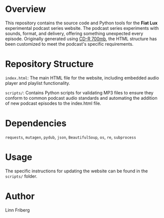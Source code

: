 # Overview

This repository contains the source code and Python tools for the **Fiat Lux** experimental podcast series website. The podcast series experiments with sounds, format, and delivery, offering something unexpected every episode. Originally generated using [CD-R 700mb](https://github.com/thebaer/cdr), the HTML structure has been customized to meet the podcast's specific requirements.

# Repository Structure

`index.html`: The main HTML file for the website, including embedded audio player and playlist functionality.

`scripts/`: Contains Python scripts for validating MP3 files to ensure they conform to common podcast audio standards and automating the addition of new podcast episodes to the index.html file.

# Dependencies

`requests`, `mutagen`, `pydub`, `json`, `BeautifulSoup`, `os`, `re`, `subprocess`

# Usage

The specific instructions for updating the website can be found in the `scripts/` folder.

# Author

Linn Friberg
